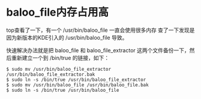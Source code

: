 # baloo_file内存占用高

top查看了一下，有一个 /usr/bin/baloo_file 一直会使用很多内存
查了一下发现是因为新版本的KDE引入的 /usr/bin/baloo_file 导致。

快速解决办法就是把 baloo_file 和 baloo_file_extractor 这两个文件备份一下，然后重新建立一个到 /bin/true 的链接，如下：

```shell
$ sudo mv /usr/bin/baloo_file_extractor /usr/bin/baloo_file_extractor.bak
$ sudo ln -s /bin/true /usr/bin/baloo_file_extractor
$ sudo mv /usr/bin/baloo_file /usr/bin/baloo_file.bak
$ sudo ln -s /bin/true /usr/bin/baloo_file
```